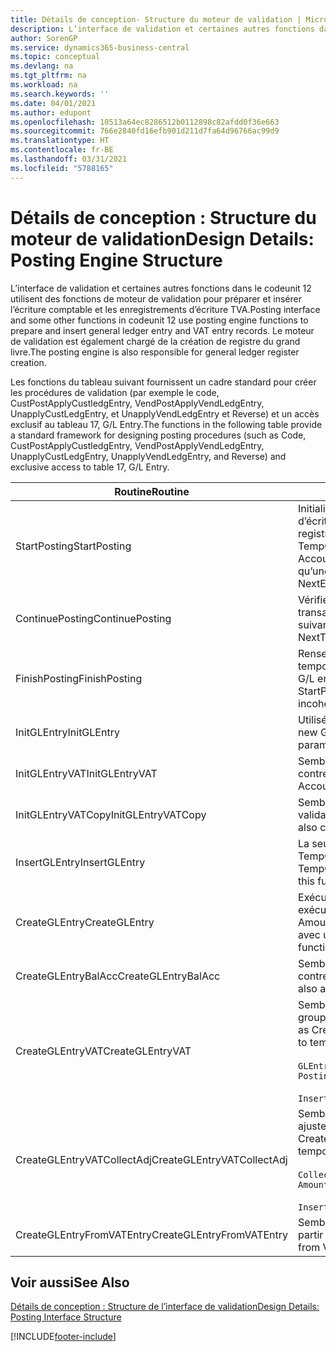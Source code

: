 ```yaml
---
title: Détails de conception- Structure du moteur de validation | Microsoft Docs
description: L’interface de validation et certaines autres fonctions dans le codeunit 12 utilisent des fonctions de moteur de validation pour préparer et insérer l’écriture comptable et les enregistrements d’écriture TVA. Le moteur de validation est également chargé de la création de registre du grand livre.
author: SorenGP
ms.service: dynamics365-business-central
ms.topic: conceptual
ms.devlang: na
ms.tgt_pltfrm: na
ms.workload: na
ms.search.keywords: ''
ms.date: 04/01/2021
ms.author: edupont
ms.openlocfilehash: 10513a64ec8286512b0112898c82afdd0f36e663
ms.sourcegitcommit: 766e2840fd16efb901d211d7fa64d96766ac99d9
ms.translationtype: HT
ms.contentlocale: fr-BE
ms.lasthandoff: 03/31/2021
ms.locfileid: "5788165"
---
```

# <a name="design-details-posting-engine-structure"></a><span data-ttu-id="a7786-104">Détails de conception : Structure du moteur de validation</span><span class="sxs-lookup"><span data-stu-id="a7786-104">Design Details: Posting Engine Structure</span></span>
<span data-ttu-id="a7786-105">L’interface de validation et certaines autres fonctions dans le codeunit 12 utilisent des fonctions de moteur de validation pour préparer et insérer l’écriture comptable et les enregistrements d’écriture TVA.</span><span class="sxs-lookup"><span data-stu-id="a7786-105">Posting interface and some other functions in codeunit 12 use posting engine functions to prepare and insert general ledger entry and VAT entry records.</span></span> <span data-ttu-id="a7786-106">Le moteur de validation est également chargé de la création de registre du grand livre.</span><span class="sxs-lookup"><span data-stu-id="a7786-106">The posting engine is also responsible for general ledger register creation.</span></span>  
  
 <span data-ttu-id="a7786-107">Les fonctions du tableau suivant fournissent un cadre standard pour créer les procédures de validation (par exemple le code, CustPostApplyCustledgEntry, VendPostApplyVendLedgEntry, UnapplyCustLedgEntry, et UnapplyVendLedgEntry et Reverse) et un accès exclusif au tableau 17, G/L Entry.</span><span class="sxs-lookup"><span data-stu-id="a7786-107">The functions in the following table provide a standard framework for designing posting procedures (such as Code, CustPostApplyCustledgEntry, VendPostApplyVendLedgEntry, UnapplyCustLedgEntry, UnapplyVendLedgEntry, and Reverse) and exclusive access to table 17, G/L Entry.</span></span>  
  
|<span data-ttu-id="a7786-108">Routine</span><span class="sxs-lookup"><span data-stu-id="a7786-108">Routine</span></span>|<span data-ttu-id="a7786-109">Désignation</span><span class="sxs-lookup"><span data-stu-id="a7786-109">Description</span></span>|  
|-------------|---------------------------------------|  
|<span data-ttu-id="a7786-110">StartPosting</span><span class="sxs-lookup"><span data-stu-id="a7786-110">StartPosting</span></span>|<span data-ttu-id="a7786-111">Initialise le tampon de validation TempGLEntryBuf, verrouille les tableaix d’écriture comptable et écriture TVA, et initialise la période de comptabilité, le registre de comptabilité et le taux de change.</span><span class="sxs-lookup"><span data-stu-id="a7786-111">Initializes posting buffer TempGLEntryBuf, locks G/L Entry and VAT Entry tables, and initializes Accounting Period, G/L Register, and Exchange Rate.</span></span> <span data-ttu-id="a7786-112">Ne devrait être appelé qu’une fois, alors NextEntryNo est 0.</span><span class="sxs-lookup"><span data-stu-id="a7786-112">Should be called only once, then NextEntryNo is 0.</span></span>|  
|<span data-ttu-id="a7786-113">ContinuePosting</span><span class="sxs-lookup"><span data-stu-id="a7786-113">ContinuePosting</span></span>|<span data-ttu-id="a7786-114">Vérifie et valide la TVA sur encaissement pour le précédent incrément de transaction NextTransactionNo et prépare la validation de la ligne suivante.</span><span class="sxs-lookup"><span data-stu-id="a7786-114">Checks and posts unrealized VAT for previous transaction increment NextTransactionNo and prepares post of next line.</span></span>|  
|<span data-ttu-id="a7786-115">FinishPosting</span><span class="sxs-lookup"><span data-stu-id="a7786-115">FinishPosting</span></span>|<span data-ttu-id="a7786-116">Renseigne la validation en insérant des écritures comptables à partir de tampon temporaire dans le tableau de base de données.</span><span class="sxs-lookup"><span data-stu-id="a7786-116">Completes posting by inserting G/L entries from temporary buffer into database table.</span></span> <span data-ttu-id="a7786-117">Toujours utilisé avec StartPosting.</span><span class="sxs-lookup"><span data-stu-id="a7786-117">Always used together with StartPosting.</span></span> <span data-ttu-id="a7786-118">Vérifie les incohérences.</span><span class="sxs-lookup"><span data-stu-id="a7786-118">Checks for inconsistencies.</span></span>|  
|<span data-ttu-id="a7786-119">InitGLEntry</span><span class="sxs-lookup"><span data-stu-id="a7786-119">InitGLEntry</span></span>|<span data-ttu-id="a7786-120">Utilisé pour lancer la nouvelle écriture comptable pour Gen.</span><span class="sxs-lookup"><span data-stu-id="a7786-120">Used to initialize new G/L entry for Gen.</span></span> <span data-ttu-id="a7786-121">Jnl Line.</span><span class="sxs-lookup"><span data-stu-id="a7786-121">Jnl Line.</span></span> <span data-ttu-id="a7786-122">Retourne GLEntry comme paramètre.</span><span class="sxs-lookup"><span data-stu-id="a7786-122">Returns GLEntry as parameter.</span></span>|  
|<span data-ttu-id="a7786-123">InitGLEntryVAT</span><span class="sxs-lookup"><span data-stu-id="a7786-123">InitGLEntryVAT</span></span>|<span data-ttu-id="a7786-124">Semblable à InitGLEntry, mais affecte également Numéro de compte contrepartie et SummarizeVAT.</span><span class="sxs-lookup"><span data-stu-id="a7786-124">Same as InitGLEntry, but also assigns Bal. Account No. and SummarizeVAT.</span></span>|  
|<span data-ttu-id="a7786-125">InitGLEntryVATCopy</span><span class="sxs-lookup"><span data-stu-id="a7786-125">InitGLEntryVATCopy</span></span>|<span data-ttu-id="a7786-126">Semblable à InitGLEntryVAT, mais copie également les données des groupes de validation de l’écriture TVA avant SummarizeVAT.</span><span class="sxs-lookup"><span data-stu-id="a7786-126">Similar to InitGLEntryVAT, but also copies posting groups data from VAT Entry before SummarizeVAT.</span></span>|  
|<span data-ttu-id="a7786-127">InsertGLEntry</span><span class="sxs-lookup"><span data-stu-id="a7786-127">InsertGLEntry</span></span>|<span data-ttu-id="a7786-128">La seule fonction qui insère l’écriture comptable dans le tableau TempGLEntryBuf global.</span><span class="sxs-lookup"><span data-stu-id="a7786-128">The only function that inserts G/L entry into global TempGLEntryBuf table.</span></span> <span data-ttu-id="a7786-129">Utilisez toujours cette fonction pour insérer.</span><span class="sxs-lookup"><span data-stu-id="a7786-129">Always use this function for insert.</span></span>|  
|<span data-ttu-id="a7786-130">CreateGLEntry</span><span class="sxs-lookup"><span data-stu-id="a7786-130">CreateGLEntry</span></span>|<span data-ttu-id="a7786-131">Exécute InitGLEntry, affecte le montant des devises supplémentaires, puis exécute InsertGLEntry.</span><span class="sxs-lookup"><span data-stu-id="a7786-131">Performs an InitGLEntry, assigns Additional Currency Amount, and then performs InsertGLEntry.</span></span> <span data-ttu-id="a7786-132">Remplace plusieurs lignes de code avec un seul appel de fonction.</span><span class="sxs-lookup"><span data-stu-id="a7786-132">Replaces several lines of code with a single function call.</span></span>|  
|<span data-ttu-id="a7786-133">CreateGLEntryBalAcc</span><span class="sxs-lookup"><span data-stu-id="a7786-133">CreateGLEntryBalAcc</span></span>|<span data-ttu-id="a7786-134">Semblable à CreateGLEntry, mais affecte également Type de compte contrepartie et Numéro de compte contrepartie.</span><span class="sxs-lookup"><span data-stu-id="a7786-134">Same as CreateGLEntry, but also assigns Bal. Account Type and Bal. Account No.</span></span>|  
|<span data-ttu-id="a7786-135">CreateGLEntryVAT</span><span class="sxs-lookup"><span data-stu-id="a7786-135">CreateGLEntryVAT</span></span>|<span data-ttu-id="a7786-136">Semblable à CreateGLEntry, mais avec le traitement supplémentaire pour les groupes de validation et l’enregistrement sur un tampon TVA temporaire :</span><span class="sxs-lookup"><span data-stu-id="a7786-136">Same as CreateGLEntry, but with additional processing for posting groups and saving to temporary VAT buffer:</span></span><br /><br /> `GLEntry.CopyPostingGroupsFromDtldCVBuf(DtldCVLedgEntryBuf,GenJnlLine."Gen. Posting Type");`<br /><br /> `InsertVATEntriesFromTemp(DtldCVLedgEntryBuf,GLEntry);`|  
|<span data-ttu-id="a7786-137">CreateGLEntryVATCollectAdj</span><span class="sxs-lookup"><span data-stu-id="a7786-137">CreateGLEntryVATCollectAdj</span></span>|<span data-ttu-id="a7786-138">Semblable à CreateGLEntry, mais avec la collection supplémentaire des ajustements et l’enregistrement sur un tampon TVA temporaire :</span><span class="sxs-lookup"><span data-stu-id="a7786-138">Same as CreateGLEntry, but with additional collection of adjustments and saving to temporary VAT buffer:</span></span><br /><br /> `CollectAdjustment(AdjAmount,GLEntry.Amount,GLEntry."Additional-Currency Amount",OriginalDateSet);`<br /><br /> `InsertVATEntriesFromTemp(DtldCVLedgEntryBuf,GLEntry);`|  
|<span data-ttu-id="a7786-139">CreateGLEntryFromVATEntry</span><span class="sxs-lookup"><span data-stu-id="a7786-139">CreateGLEntryFromVATEntry</span></span>|<span data-ttu-id="a7786-140">Semblable à CreateGLEntry, mais copie également les groupes de validation à partir de l’écriture TVA.</span><span class="sxs-lookup"><span data-stu-id="a7786-140">Same as CreateGLEntry, but also copies posting groups from VAT entry.</span></span>|  
  
## <a name="see-also"></a><span data-ttu-id="a7786-141">Voir aussi</span><span class="sxs-lookup"><span data-stu-id="a7786-141">See Also</span></span>  
 [<span data-ttu-id="a7786-142">Détails de conception : Structure de l’interface de validation</span><span class="sxs-lookup"><span data-stu-id="a7786-142">Design Details: Posting Interface Structure</span></span>](design-details-posting-interface-structure.md)

[!INCLUDE[footer-include](includes/footer-banner.md)]